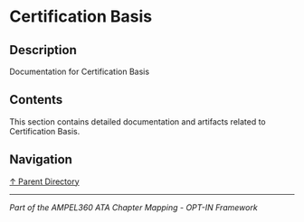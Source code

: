 # Certification Basis

## Description

Documentation for Certification Basis

## Contents

This section contains detailed documentation and artifacts related to Certification Basis.

## Navigation

[↑ Parent Directory](../README.md)

---

*Part of the AMPEL360 ATA Chapter Mapping - OPT-IN Framework*
